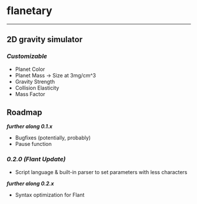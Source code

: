 # flanetary
------------------------
## 2D gravity simulator

### _Customizable_
- Planet Color
- Planet Mass -> Size at 3mg/cm^3
- Gravity Strength
- Collision Elasticity
- Mass Factor

## Roadmap

**_further along 0.1.x_**

- Bugfixes (potentially, probably)
- Pause function

### _0.2.0 (Flant Update)_

- Script language & built-in parser to set parameters with less characters

**_further along 0.2.x_**

- Syntax optimization for Flant

